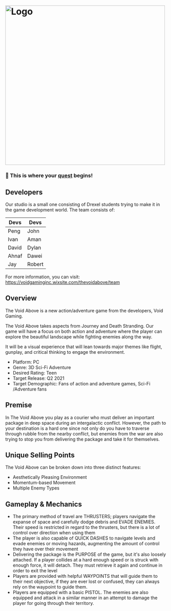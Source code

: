 # <img src="https://user-images.githubusercontent.com/48362866/160460256-dd3cef14-1730-4884-bb83-6c7f5583c187.png" alt="Logo"  width="500px" height="auto" />

### 🚀 This is where your [quest](https://voidgaminginc.wixsite.com/thevoidabove) begins!

## Developers

Our studio is a small one consisting of Drexel students trying to make
it in the game development world. The team consists of:

| Devs  | Devs   |
|-------|--------|
| Peng  | John   |
| Ivan  | Aman   |
| David | Dylan  |
| Ahnaf | Dawei  |
| Jay   | Robert |

For more information, you can visit: https://voidgaminginc.wixsite.com/thevoidabove/team

## Overview

The Void Above is a new action/adventure game from the developers, Void Gaming.

The Void Above takes aspects from Journey and Death Stranding. Our game will have a focus on both action and adventure where the player can explore the beautiful landscape while fighting enemies along the way.

It will be a visual experience that will lean towards major themes like flight, gunplay, and critical thinking to engage the environment.

- Platform: PC
- Genre: 3D Sci-Fi Adventure
- Desired Rating: Teen
- Target Release: Q2 2021
- Target Demographic: Fans of action and adventure games, Sci-Fi /Adventure fans

## Premise

In The Void Above you play as a courier who must deliver an important package in deep space during an intergalactic conflict. However, the path to your destination is a hard one since not only do you have to traverse through rubble from the nearby conflict, but enemies from the war are also trying to stop you from delivering the package and take it for themselves.

## Unique Selling Points

The Void Above can be broken down into three distinct features:

- Aesthetically Pleasing Environment
- Momentum-based Movement
- Multiple Enemy Types

## Gameplay & Mechanics

- The primary method of travel are THRUSTERS; players navigate the expanse of space and carefully dodge debris and EVADE ENEMIES. Their speed is restricted in regard to the thrusters, but there is a lot of control over direction when using them
- The player is also capable of QUICK DASHES to navigate levels and evade enemies or moving hazards, augmenting the amount of control they have over their movement
- Delivering the package is the PURPOSE of the game, but it's also loosely attached. If a player collides at a hard enough speed or is struck with enough force, it will detach. They must retrieve it again and continue in order to exit the level
- Players are provided with helpful WAYPOINTS that will guide them to their next objective, if they are ever lost or confused, they can always rely on the waypoint to guide them.
- Players are equipped with a basic PISTOL. The enemies are also equipped and attack in a similar manner in an attempt to damage the player for going through their territory. 
